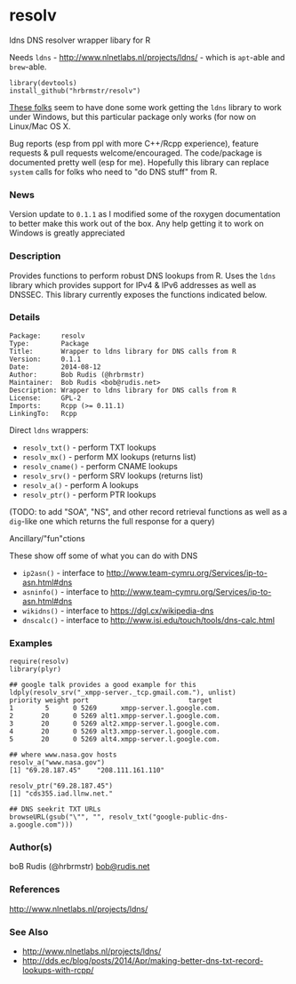 resolv
======

ldns DNS resolver wrapper libary for R

Needs `ldns` - http://www.nlnetlabs.nl/projects/ldns/ - which is `apt`-able and `brew`-able.

    library(devtools)
    install_github("hrbrmstr/resolv")
    
[These folks](http://dev.telnic.org/trac/wiki/DotTelUtils) seem to have done some work getting the `ldns` library to work under Windows, but this particular package only works (for now on Linux/Mac OS X.

Bug reports (esp from ppl with more C++/Rcpp experience), feature requests & pull requests welcome/encouraged. The code/package is documented pretty well (esp for me). Hopefully this library can replace `system` calls for folks who need to "do DNS stuff" from R.

### News

Version update to `0.1.1` as I modified some of the roxygen documentation to better make this work out of the box. Any help getting it to work on Windows is greatly appreciated

### Description

Provides functions to perform robust DNS lookups from R. Uses the `ldns` library which provides support for IPv4 & IPv6 addresses as well as DNSSEC. This library currently exposes the functions indicated below.

### Details

    Package:     resolv
    Type:        Package
    Title:       Wrapper to ldns library for DNS calls from R
    Version:     0.1.1
    Date:        2014-08-12
    Author:      Bob Rudis (@hrbrmstr)
    Maintainer:  Bob Rudis <bob@rudis.net>
    Description: Wrapper to ldns library for DNS calls from R
    License:     GPL-2
    Imports:     Rcpp (>= 0.11.1)
    LinkingTo:   Rcpp

Direct `ldns` wrappers:

- `resolv_txt()` - perform TXT lookups
- `resolv_mx()` - perform MX lookups (returns list)
- `resolv_cname()` - perform CNAME lookups
- `resolv_srv()` - perform SRV lookups (returns list)
- `resolv_a()` - perform A lookups
- `resolv_ptr()` - perform PTR lookups

(TODO: to add "SOA", "NS", and other record retrieval functions as well as a `dig`-like one which returns the full response for a query)

Ancillary/"fun"ctions

These show off some of what you can do with DNS

- `ip2asn()` - interface to http://www.team-cymru.org/Services/ip-to-asn.html#dns
- `asninfo()` - interface to http://www.team-cymru.org/Services/ip-to-asn.html#dns
- `wikidns()` - interface to https://dgl.cx/wikipedia-dns
- `dnscalc()` - interface to http://www.isi.edu/touch/tools/dns-calc.html

### Examples

    require(resolv)
    library(plyr)

    ## google talk provides a good example for this
    ldply(resolv_srv("_xmpp-server._tcp.gmail.com."), unlist)
    priority weight port                         target
    1        5      0 5269      xmpp-server.l.google.com.
    2       20      0 5269 alt1.xmpp-server.l.google.com.
    3       20      0 5269 alt2.xmpp-server.l.google.com.
    4       20      0 5269 alt3.xmpp-server.l.google.com.
    5       20      0 5269 alt4.xmpp-server.l.google.com.
     
    ## where www.nasa.gov hosts
    resolv_a("www.nasa.gov")
    [1] "69.28.187.45"    "208.111.161.110"
    
    resolv_ptr("69.28.187.45")
    [1] "cds355.iad.llnw.net."
    
    ## DNS seekrit TXT URLs
    browseURL(gsub("\"", "", resolv_txt("google-public-dns-a.google.com")))


### Author(s)

   boB Rudis (@hrbrmstr) <bob@rudis.net>

### References

   http://www.nlnetlabs.nl/projects/ldns/

### See Also

- http://www.nlnetlabs.nl/projects/ldns/
- http://dds.ec/blog/posts/2014/Apr/making-better-dns-txt-record-lookups-with-rcpp/
